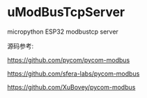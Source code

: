 # uModBusTcpServer
micropython ESP32 modbustcp server

源码参考:

https://github.com/pycom/pycom-modbus

https://github.com/sfera-labs/pycom-modbus

https://github.com/XuBovey/pycom-modbus



